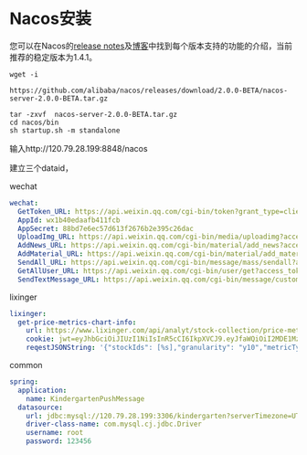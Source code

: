 # Nacos安装

您可以在Nacos的[release notes](https://github.com/alibaba/nacos/releases)及[博客](https://nacos.io/zh-cn/blog/index.html)中找到每个版本支持的功能的介绍，当前推荐的稳定版本为1.4.1。

``` shell
wget -i 

https://github.com/alibaba/nacos/releases/download/2.0.0-BETA/nacos-server-2.0.0-BETA.tar.gz

tar -zxvf  nacos-server-2.0.0-BETA.tar.gz
cd nacos/bin
sh startup.sh -m standalone
```



输入http://120.79.28.199:8848/nacos

建立三个dataid，

wechat

``` yaml
wechat:
  GetToken_URL: https://api.weixin.qq.com/cgi-bin/token?grant_type=client_credential&appid=%s&secret=%s
  AppId: wx1b40edaafb411fcb
  AppSecret: 88bd7e6ec57d613f2676b2e395c26dac
  UploadImg_URL: https://api.weixin.qq.com/cgi-bin/media/uploadimg?access_token=%s
  AddNews_URL: https://api.weixin.qq.com/cgi-bin/material/add_news?access_token=%s
  AddMaterial_URL: https://api.weixin.qq.com/cgi-bin/material/add_material?access_token=%s&type=%s
  SendAll_URL: https://api.weixin.qq.com/cgi-bin/message/mass/sendall?access_token=%s
  GetAllUser_URL: https://api.weixin.qq.com/cgi-bin/user/get?access_token=%s&next_openid=%s
  SendTextMessage_URL: https://api.weixin.qq.com/cgi-bin/message/custom/send?access_token=%s
```



lixinger

``` yaml
lixinger:
  get-price-metrics-chart-info:
    url: https://www.lixinger.com/api/analyt/stock-collection/price-metrics/get-price-metrics-chart-info
    cookie: jwt=eyJhbGciOiJIUzI1NiIsInR5cCI6IkpXVCJ9.eyJfaWQiOiI2MDE1MzU0MzdmMmY3YTYxZGY1MjgzZDkiLCJpYXQiOjE2MTIwMDI2MjcsImV4cCI6MTYxMzIxMjIyN30.TahRPH6wJXmpgPDK_2OrYszOZmFj_TvQGxJuraOEths
    reqestJSONString: '{"stockIds": [%s],"granularity": "y10","metricTypes": ["mcw"], "leftMetricNames": ["%s"], "rightMetricNames": ["cp"]}'
```



common

```yaml
spring:
  application:
    name: KindergartenPushMessage
  datasource:
    url: jdbc:mysql://120.79.28.199:3306/kindergarten?serverTimezone=UTC&useUnicode=true&useSSL=false&characterEncoding=UTF-8
    driver-class-name: com.mysql.cj.jdbc.Driver
    username: root
    password: 123456
```



